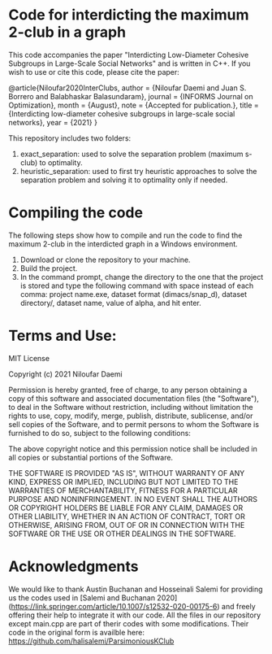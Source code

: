 # Code for interdicting the maximum 2-club in a graph

This code accompanies the paper "Interdicting Low-Diameter Cohesive Subgroups in
Large-Scale Social Networks" and is written in C++. If you wish to use or cite this code, please cite the paper:


@article{Niloufar2020InterClubs,
	author = {Niloufar Daemi and Juan S. Borrero and Balabhaskar Balasundaram},
	journal = {INFORMS Journal on Optimization},
	month = {August},
	note = {Accepted for publication.},
	title = {Interdicting low-diameter cohesive subgroups in large-scale social networks},
	year = {2021}
	}
  
  
This repository includes two folders:

1. exact_separation: used to solve the separation problem (maximum s-club) to optimality.
2. heuristic_separation: used to first try heuristic approaches to solve the separation problem and solving it to optimality only if needed.



# Compiling the code

The following steps show how to compile and run the code to find the maximum 2-club in the interdicted graph in a Windows environment.

1. Download or clone the repository to your machine.
2. Build the project.
3. In the command prompt, change the directory to the one that the project is stored and type the following command with space instead of each comma: project name.exe, dataset format (dimacs/snap_d), dataset directory/, dataset name, value of alpha, and hit enter.


# Terms and Use:

MIT License

Copyright (c) 2021 Niloufar Daemi

Permission is hereby granted, free of charge, to any person obtaining a copy
of this software and associated documentation files (the "Software"), to deal
in the Software without restriction, including without limitation the rights
to use, copy, modify, merge, publish, distribute, sublicense, and/or sell
copies of the Software, and to permit persons to whom the Software is
furnished to do so, subject to the following conditions:

The above copyright notice and this permission notice shall be included in all
copies or substantial portions of the Software.

THE SOFTWARE IS PROVIDED "AS IS", WITHOUT WARRANTY OF ANY KIND, EXPRESS OR
IMPLIED, INCLUDING BUT NOT LIMITED TO THE WARRANTIES OF MERCHANTABILITY,
FITNESS FOR A PARTICULAR PURPOSE AND NONINFRINGEMENT. IN NO EVENT SHALL THE
AUTHORS OR COPYRIGHT HOLDERS BE LIABLE FOR ANY CLAIM, DAMAGES OR OTHER
LIABILITY, WHETHER IN AN ACTION OF CONTRACT, TORT OR OTHERWISE, ARISING FROM,
OUT OF OR IN CONNECTION WITH THE SOFTWARE OR THE USE OR OTHER DEALINGS IN THE
SOFTWARE.



# Acknowledgments

We would like to thank Austin Buchanan and Hosseinali Salemi for providing
us the codes used in [Salemi and Buchanan 2020] (https://link.springer.com/article/10.1007/s12532-020-00175-6) and freely offering their help
to integrate it with our code. All the files in our repository except main.cpp are part of therir codes with some modifications. Their code in the original form is availble here: https://github.com/halisalemi/ParsimoniousKClub
